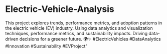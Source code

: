 # Electric-Vehicle-Analysis
This project explores trends, performance metrics, and adoption patterns in the electric vehicle (EV) industry. Using data analytics and visualization techniques, performance metrics, and sustainability impacts. Driving data-driven decisions for a greener future. 🌍✨ #ElectricVehicles #DataAnalytics #Innovation #Sustainability #EVProject"

